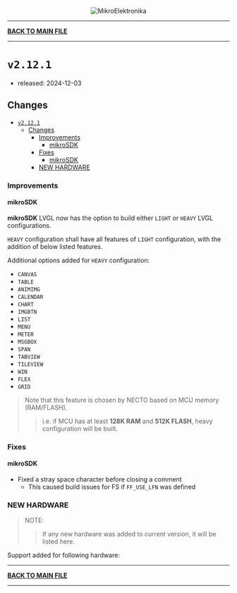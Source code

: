 <p align="center">
  <img src="http://www.mikroe.com/img/designs/beta/logo_small.png?raw=true" alt="MikroElektronika"/>
</p>

---

**[BACK TO MAIN FILE](../../changelog.md)**

---

# `v2.12.1`

+ released: 2024-12-03

## Changes

+ [`v2.12.1`](#v2121)
  + [Changes](#changes)
    + [Improvements](#improvements)
      + [mikroSDK](#mikrosdk)
    + [Fixes](#fixes)
      + [mikroSDK](#mikrosdk-1)
    + [NEW HARDWARE](#new-hardware)

### Improvements

#### mikroSDK

**mikroSDK** LVGL now has the option to build either `LIGHT` or `HEAVY` LVGL configurations.

`HEAVY` configuration shall have all features of `LIGHT` configuration, with the addition of below listed features.

Additional options added for `HEAVY` configuration:

+ `CANVAS`
+ `TABLE`
+ `ANIMIMG`
+ `CALENDAR`
+ `CHART`
+ `IMGBTN`
+ `LIST`
+ `MENU`
+ `METER`
+ `MSGBOX`
+ `SPAN`
+ `TABVIEW`
+ `TILEVIEW`
+ `WIN`
+ `FLEX`
+ `GRID`

> Note that this feature is chosen by NECTO based on MCU memory (RAM/FLASH).
>> i.e. if MCU has at least **128K RAM** and **512K FLASH**, heavy configuration will be built.

### Fixes

#### mikroSDK

+ Fixed a stray space character before closing a comment
  + This caused build issues for FS if `FF_USE_LFN` was defined

### NEW HARDWARE

> NOTE:
>> If any new hardware was added to current version, it will be listed here.

Support added for following hardware:

---

**[BACK TO MAIN FILE](../../changelog.md)**

---
